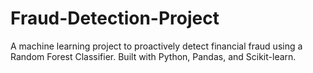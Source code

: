 # Fraud-Detection-Project
A machine learning project to proactively detect financial fraud using a Random Forest Classifier. Built with Python, Pandas, and Scikit-learn.
